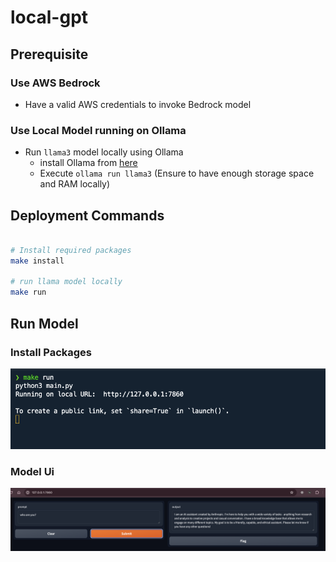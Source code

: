 # local-gpt

## Prerequisite

### Use AWS Bedrock

- Have a valid AWS credentials to invoke Bedrock model

### Use Local Model running on Ollama

- Run `llama3` model locally using Ollama
  - install Ollama from [here](https://ollama.com/download)
  - Execute `ollama run llama3` (Ensure to have enough storage space and RAM locally)

## Deployment Commands

```sh

# Install required packages
make install

# run llama model locally
make run
```

## Run Model

### Install Packages

![run](./docs/run.png)

### Model Ui

![ui](./docs/ui.png)
